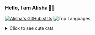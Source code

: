 ### Hello, I am Alisha 👋🙂

[![Alisha's GitHub stats](https://github-readme-stats.vercel.app/api?username=AlishaAng)](https://github.com/anuraghazra/github-readme-stats) 
![Top Languages](https://github-readme-stats.vercel.app/api/top-langs/?username=AlishaAng&layout=compact)


<details>
  <summary>Click to see cute cats</summary>
  <img src="https://github.com/AlishaAng/AlishaAng/blob/main/images/cats.jpg?raw=true" alt="My Cat" width="300">
</details>
